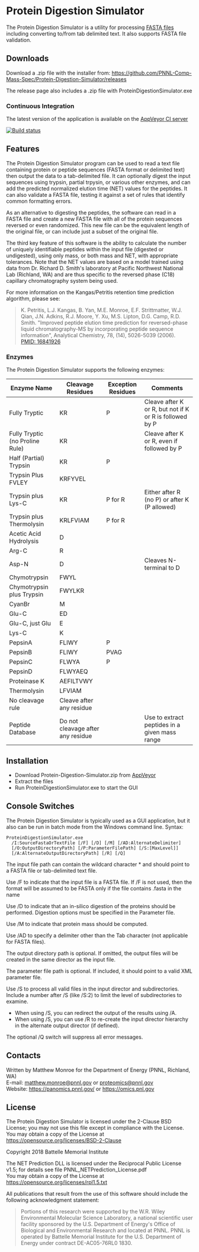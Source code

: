 
# Protein Digestion Simulator

The Protein Digestion Simulator is a utility for processing [FASTA files](https://en.wikipedia.org/wiki/FASTA_format)
including converting to/from tab delimited text.  It also supports FASTA file validation.

## Downloads

Download a .zip file with the installer from:
https://github.com/PNNL-Comp-Mass-Spec/Protein-Digestion-Simulator/releases

The release page also includes a .zip file with ProteinDigestionSimulator.exe

### Continuous Integration

The latest version of the application is available on the [AppVeyor CI server](https://ci.appveyor.com/project/PNNLCompMassSpec/protein-digestion-simulator/build/artifacts)

[![Build status](https://ci.appveyor.com/api/projects/status/j6kerul55ql8cd54?svg=true)](https://ci.appveyor.com/project/PNNLCompMassSpec/protein-digestion-simulator)

## Features

The Protein Digestion Simulator program can be used to read a text file containing 
protein or peptide sequences (FASTA format or delimited text) then output the 
data to a tab-delimited file.  It can optionally digest the input sequences 
using trypsin, partial trpysin, or various other enzymes, and can add the predicted 
normalized elution time (NET) values for the peptides.  It can also validate a FASTA file, 
testing it against a set of rules that identify common formatting errors.

As an alternative to digesting the peptides, the software can read in a FASTA file and
create a new FASTA file with all of the protein sequences reversed or even
randomized.  This new file can be the equivalent length of the original file,
or can include just a subset of the original file.

The third key feature of this software is the ability to calculate the number 
of uniquely identifiable peptides within the input file (digested or undigested),
using only mass, or both mass and NET, with appropriate tolerances.  Note that the 
NET values are based on a model trained using data from Dr. Richard D. Smith's
laboratory at Pacific Northwest National Lab (Richland, WA) and are thus specific
to the reversed phase (C18) capillary chromatography system being used.

For more information on the Kangas/Petritis retention time prediction
algorithm, please see:

> K. Petritis, L.J. Kangas, B. Yan, M.E. Monroe, E.F. Strittmatter, W.J. Qian, 
> J.N. Adkins, R.J. Moore, Y. Xu, M.S. Lipton, D.G. Camp, R.D. Smith. 
> "Improved peptide elution time prediction for reversed-phase liquid 
> chromatography-MS by incorporating peptide sequence information",
> Analytical Chemistry, 78, (14), 5026-5039 (2006). \
> [PMID: 16841926](https://www.ncbi.nlm.nih.gov/pubmed/16841926)

### Enzymes

The Protein Digestion Simulator supports the following enzymes:

| Enzyme Name                        |  Cleavage Residues | Exception Residues | Comments                                                 |
|------------------------------------|--------------------|--------------------|----------------------------------------------------------|
| Fully Tryptic                      | KR                 | P                  | Cleave after K or R, but not if K or R is followed by P  |
| Fully Tryptic (no Proline Rule)    | KR                 |                    | Cleave after K or R, even if followed by P               |
| Half (Partial) Trypsin             | KR                 | P                  |                                                          |
| Trypsin Plus FVLEY                 | KRFYVEL            |                    |                                                          |
| Trypsin plus Lys-C                 | KR                 | P for R            | Either after R (no P) or after K (P allowed)             |
| Trypsin plus Thermolysin           | KRLFVIAM           | P for R            |                                                          |
| Acetic Acid Hydrolysis             | D                  |                    |                                                          |
| Arg-C                              | R                  |                    |                                                          |
| Asp-N                              | D                  |                    | Cleaves N-terminal to D                                  |
| Chymotrypsin                       | FWYL               |                    |                                                          |
| Chymotrypsin plus Trypsin          | FWYLKR             |                    |                                                          |
| CyanBr                             | M                  |                    |                                                          |
| Glu-C                              | ED                 |                    |                                                          |
| Glu-C, just Glu                    | E                  |                    |                                                          |
| Lys-C                              | K                  |                    |                                                          |
| PepsinA                            | FLIWY              | P                  |                                                          |
| PepsinB                            | FLIWY              | PVAG               |                                                          |
| PepsinC                            | FLWYA              | P                  |                                                          |
| PepsinD                            | FLWYAEQ            |                    |                                                          |
| Proteinase K                       | AEFILTVWY          |                    |                                                          |
| Thermolysin                        | LFVIAM             |                    |                                                          |
| No cleavage rule                   | Cleave after any residue |              |                                                          | 
| Peptide Database                   | Do not cleavage after any residue |     | Use to extract peptides in a given mass range            |

## Installation

* Download Protein-Digestion-Simulator.zip from [AppVeyor](https://ci.appveyor.com/project/PNNLCompMassSpec/protein-digestion-simulator/build/artifacts)
* Extract the files
* Run ProteinDigestionSimulator.exe to start the GUI

## Console Switches

The Protein Digestion Simulator is typically used as a GUI application, but it also can be run in batch mode from the Windows command line.  Syntax:

```
ProteinDigestionSimulator.exe 
  /I:SourceFastaOrTextFile [/F] [/D] [/M] [/AD:AlternateDelimiter] 
  [/O:OutputDirectoryPath] [/P:ParameterFilePath] [/S:[MaxLevel]] 
  [/A:AlternateOutputDirectoryPath] [/R] [/Q]
```

The input file path can contain the wildcard character * and should point to a FASTA file or tab-delimited text file.

Use /F to indicate that the input file is a FASTA file.  If /F is not used, then the format will be assumed to be FASTA 
only if the file contains .fasta in the name

Use /D to indicate that an in-silico digestion of the proteins should be performed.  Digestion options must be specified in the Parameter file.

Use /M to indicate that protein mass should be computed.

Use /AD to specify a delimiter other than the Tab character (not applicable for FASTA files).

The output directory path is optional.  If omitted, the output files will be created in the same director as the input file.

The parameter file path is optional.  If included, it should point to a valid XML parameter file.

Use /S to process all valid files in the input director and subdirectories. Include a number after /S (like /S:2) to limit the level of subdirectories to examine.
* When using /S, you can redirect the output of the results using /A.
* When using /S, you can use /R to re-create the input director hierarchy in the alternate output director (if defined).

The optional /Q switch will suppress all error messages.

## Contacts

Written by Matthew Monroe for the Department of Energy (PNNL, Richland, WA) \
E-mail: matthew.monroe@pnnl.gov or proteomics@pnnl.gov\
Website: https://panomics.pnnl.gov/ or https://omics.pnl.gov

## License

The Protein Digestion Simulator is licensed under the 2-Clause BSD License; 
you may not use this file except in compliance with the License.  You may obtain 
a copy of the License at https://opensource.org/licenses/BSD-2-Clause

Copyright 2018 Battelle Memorial Institute

The NET Prediction DLL is licensed under the Reciprocal Public License v1.5; 
for details see file PNNL_NETPrediction_License.pdf\
You may obtain a copy of the License at https://opensource.org/licenses/rpl1.5.txt

All publications that result from the use of this software should include 
the following acknowledgment statement:
> Portions of this research were supported by the W.R. Wiley Environmental 
> Molecular Science Laboratory, a national scientific user facility sponsored 
> by the U.S. Department of Energy's Office of Biological and Environmental 
> Research and located at PNNL.  PNNL is operated by Battelle Memorial Institute 
> for the U.S. Department of Energy under contract DE-AC05-76RL0 1830.

